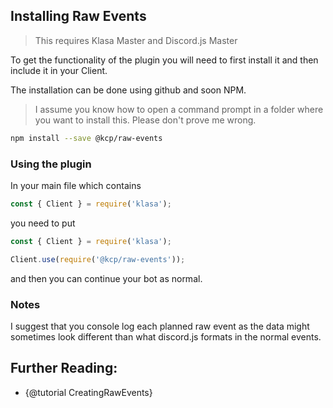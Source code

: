 ## Installing Raw Events

> This requires Klasa Master and Discord.js Master

To get the functionality of the plugin you will need to first install it and then include it in your Client.

The installation can be done using github and soon NPM.

> I assume you know how to open a command prompt in a folder where you want to install this. Please don't prove me wrong.

```sh
npm install --save @kcp/raw-events
```

### Using the plugin

In your main file which contains

```js
const { Client } = require('klasa');
```

you need to put

```js
const { Client } = require('klasa');

Client.use(require('@kcp/raw-events'));
```

and then you can continue your bot as normal.

### Notes

I suggest that you console log each planned raw event as the data might sometimes look different than what discord.js formats in the normal events.

## Further Reading:

- {@tutorial CreatingRawEvents}
